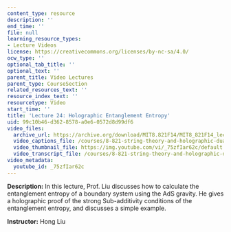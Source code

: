 ```yaml
---
content_type: resource
description: ''
end_time: ''
file: null
learning_resource_types:
- Lecture Videos
license: https://creativecommons.org/licenses/by-nc-sa/4.0/
ocw_type: ''
optional_tab_title: ''
optional_text: ''
parent_title: Video Lectures
parent_type: CourseSection
related_resources_text: ''
resource_index_text: ''
resourcetype: Video
start_time: ''
title: 'Lecture 24: Holographic Entanglement Entropy'
uid: 99c10b46-d362-8578-a0e6-0572d8d99df6
video_files:
  archive_url: https://archive.org/download/MIT8.821F14/MIT8_821F14_lec24_300k.mp4
  video_captions_file: /courses/8-821-string-theory-and-holographic-duality-fall-2014/102d10ab09fb50bc9558514fd9d61add_75zfIar62c.vtt
  video_thumbnail_file: https://img.youtube.com/vi/_75zfIar62c/default.jpg
  video_transcript_file: /courses/8-821-string-theory-and-holographic-duality-fall-2014/c3e2bebf2ac2132ec3738d2cc5c07e92_75zfIar62c.pdf
video_metadata:
  youtube_id: _75zfIar62c
---
```


**Description:** In this lecture, Prof. Liu discusses how to calculate the entanglement entropy of a boundary system using the AdS gravity. He gives a holographic proof of the strong Sub-additivity conditions of the entanglement entropy, and discusses a simple example.

**Instructor:** Hong Liu

